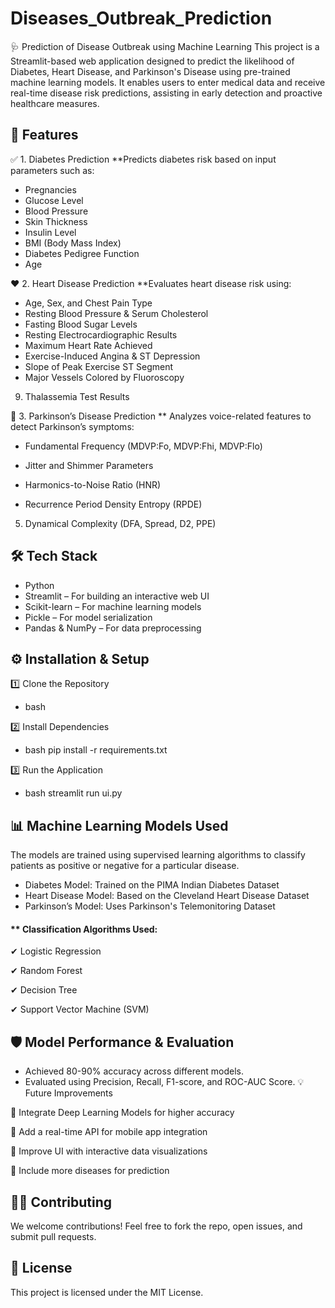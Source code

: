 # Diseases_Outbreak_Prediction  

🩺 Prediction of Disease Outbreak using Machine Learning This project is a Streamlit-based web application designed to predict the likelihood of Diabetes, Heart Disease, and Parkinson's Disease using pre-trained machine learning models. It enables users to enter medical data and receive real-time disease risk predictions, assisting in early detection and proactive healthcare measures.
## 🚀 Features

✅ 1. Diabetes Prediction
**Predicts diabetes risk based on input parameters such as:
- Pregnancies
- Glucose Level
- Blood Pressure
- Skin Thickness
- Insulin Level
- BMI (Body Mass Index)
- Diabetes Pedigree Function
 - Age

❤️ 2. Heart Disease Prediction
**Evaluates heart disease risk using:
- Age, Sex, and Chest Pain Type
- Resting Blood Pressure & Serum Cholesterol
- Fasting Blood Sugar Levels
- Resting Electrocardiographic Results
- Maximum Heart Rate Achieved
- Exercise-Induced Angina & ST Depression
- Slope of Peak Exercise ST Segment
- Major Vessels Colored by Fluoroscopy
9) Thalassemia Test Results

🧠 3. Parkinson’s Disease Prediction
** Analyzes voice-related features to detect Parkinson’s symptoms:
- Fundamental Frequency (MDVP:Fo, MDVP:Fhi, MDVP:Flo)
- Jitter and Shimmer Parameters
- Harmonics-to-Noise Ratio (HNR)

- Recurrence Period Density Entropy (RPDE)
5) Dynamical Complexity (DFA, Spread, D2, PPE)
## 🛠 Tech Stack
- Python
- Streamlit – For building an interactive web UI
- Scikit-learn – For machine learning models
- Pickle – For model serialization
- Pandas & NumPy – For data preprocessing
## ⚙️ Installation & Setup
1️⃣ Clone the Repository
  -  bash

2️⃣ Install Dependencies
  -  bash
         pip install -r requirements.txt

3️⃣ Run the Application

- bash
        streamlit run ui.py
## 📊 Machine Learning Models Used

The models are trained using supervised learning algorithms to classify patients as positive or negative for a particular disease.

- Diabetes Model: Trained on the PIMA Indian Diabetes Dataset
- Heart Disease Model: Based on the Cleveland Heart Disease Dataset
- Parkinson’s Model: Uses Parkinson's Telemonitoring Dataset
#### ** Classification Algorithms Used:  

✔ Logistic Regression  

✔ Random Forest  

✔ Decision Tree  

✔ Support Vector Machine (SVM)  


## 🛡️ Model Performance & Evaluation
-  Achieved 80-90% accuracy across different models.
-  Evaluated using Precision, Recall, F1-score, and ROC-AUC Score.
💡 Future Improvements

🔹  Integrate Deep Learning Models for higher accuracy 

🔹  Add a real-time API for mobile app integration  

🔹  Improve UI with interactive data visualizations  

🔹  Include more diseases for prediction  


## 👩‍💻 Contributing  

  We welcome contributions! Feel free to fork the repo, open issues, and submit pull 
  requests.
## 📜 License  

   This project is licensed under the MIT License.
  
